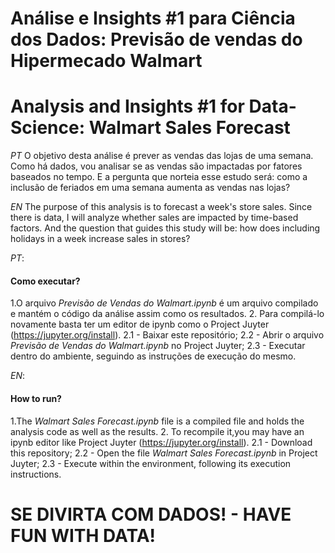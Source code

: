 # Análise e Insights #1 para Ciência dos Dados: Previsão de vendas do Hipermecado Walmart
# Analysis and Insights #1 for Data-Science: Walmart Sales Forecast

*PT* O objetivo desta análise é prever as vendas das lojas de uma semana. Como há dados, vou analisar se as vendas são impactadas por fatores baseados no tempo. E a pergunta que norteia esse estudo será: como a inclusão de feriados em uma semana aumenta as vendas nas lojas?

*EN* The purpose of this analysis is to forecast a week's store sales. Since there is data, I will analyze whether sales are impacted by time-based factors. And the question that guides this study will  be: how does including holidays in a week increase sales in stores?

*PT*:
#### Como executar?

1.O arquivo *Previsão de Vendas do Walmart.ipynb* é um arquivo compilado e mantém o código da análise assim como os resultados. 
2. Para compilá-lo novamente basta ter um editor de ipynb como o Project Juyter (https://jupyter.org/install).
    2.1 - Baixar este repositório;
    2.2 - Abrir o arquivo *Previsão de Vendas do Walmart.ipynb* no Project Juyter;
    2.3 - Executar dentro do ambiente, seguindo as instruções de execução do mesmo.

*EN*:
#### How to run?

1.The *Walmart Sales Forecast.ipynb* file is a compiled file and holds the analysis code as well as the results.
2. To recompile it,you may have an ipynb editor like Project Juyter (https://jupyter.org/install).
    2.1 - Download this repository;
    2.2 - Open the file *Walmart Sales Forecast.ipynb* in Project Juyter;
    2.3 - Execute within the environment, following its execution instructions.


# SE DIVIRTA COM DADOS! -  HAVE FUN WITH DATA! 
